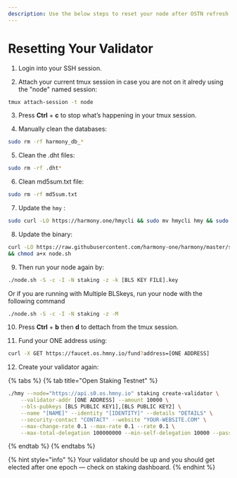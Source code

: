 ```yaml
---
description: Use the below steps to reset your node after OSTN refresh
---
```


# Resetting Your Validator

1. Login into your SSH session.

2. Attach your current tmux session in case you are not on it alredy using the "node" named session:

```bash
tmux attach-session -t node
```

3. Press **Ctrl** + **c** to stop what’s happening in your tmux session.

4. Manually clean the databases:

```bash
sudo rm -rf harmony_db_*
```

5. Clean the .dht files:

```bash
sudo rm -rf .dht*
```

6. Clean md5sum.txt file:

```bash
sudo rm -rf md5sum.txt
```

7. Update the `hmy` :

```bash
sudo curl -LO https://harmony.one/hmycli && sudo mv hmycli hmy && sudo chmod +x hmy
```

8. Update the binary:

```bash
curl -LO https://raw.githubusercontent.com/harmony-one/harmony/master/scripts/node.sh \
&& chmod a+x node.sh
```

9. Then run your node again by:

```bash
./node.sh -S -c -I -N staking -z -k [BLS KEY FILE].key
```

Or if you are running with Multiple BLSkeys, run your node with the following command

```bash
./node.sh -S -c -I -N staking -z -M
```

10. Press **Ctrl** + **b** then **d** to dettach from the tmux session.

11. Fund your ONE address using: 

```bash
curl -X GET https://faucet.os.hmny.io/fund?address=[ONE ADDRESS]
```

12. Create your validator again:

{% tabs %}
{% tab title="Open Staking Testnet" %}
```bash
./hmy --node="https://api.s0.os.hmny.io" staking create-validator \
    --validator-addr [ONE ADDRESS] --amount 10000 \
    --bls-pubkeys [BLS PUBLIC KEY1],[BLS PUBLIC KEY2] \
    --name "[NAME]" --identity "[IDENTITY]" --details "DETAILS" \
    --security-contact "CONTACT" --website "YOUR-WEBSITE.COM" \
    --max-change-rate 0.1 --max-rate 0.1 --rate 0.1 \
    --max-total-delegation 100000000 --min-self-delegation 10000 --passphrase

```
{% endtab %}
{% endtabs %}

{% hint style="info" %}
Your validator should be up and you should get elected after one epoch — check on staking dashboard.
{% endhint %}

